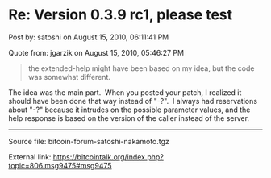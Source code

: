 # Re: Version 0.3.9 rc1, please test

Post by: satoshi on August 15, 2010, 06:11:41 PM

Quote from: jgarzik on August 15, 2010, 05:46:27 PM

> the extended-help might have been based on my idea, but the code was somewhat different.

The idea was the main part. &nbsp;When you posted your patch, I realized it should have been done that way instead of "-?". &nbsp;I always had reservations about "-?" because it intrudes on the possible parameter values, and the help response is based on the version of the caller instead of the server.

---

Source file: bitcoin-forum-satoshi-nakamoto.tgz

External link: https://bitcointalk.org/index.php?topic=806.msg9475#msg9475
